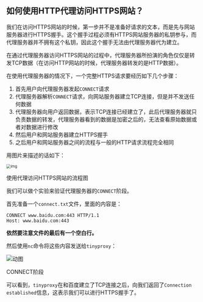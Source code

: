 ## 如何使用HTTP代理访问HTTPS网站？

我们在访问HTTPS网站的时候，第一步并不是准备好请求的文本，而是先与网站服务器进行HTTPS握手。这个握手过程必须有HTTPS网站服务器的私钥参与，而代理服务器并不拥有这个私钥，因此这个握手无法由代理服务器代为建立。

在通过代理服务器访问HTTPS网站的过程中，代理服务器所扮演的角色仅仅是转发TCP数据（在访问HTTP网站的时候，代理服务器转发的是HTTP数据）。

在使用代理服务器的情况下，一个完整HTTPS请求要经历如下几个步骤：

1. 首先用户向代理服务器发起`CONNECT`请求
2. 代理服务器解析`CONNECT`请求，向网站服务器建立TCP连接，但是并不发送任何数据
3. 代理服务器向用户返回数据，表示TCP连接已经建立了，此后代理服务器就只负责数据的转发，代理服务器看到的数据是加密之后的，无法查看原始数据或者对数据进行修改
4. 然后用户和网站服务器建立HTTPS握手
5. 之后用户和网站服务器之间的流程与一般的HTTP请求流程完全相同

用图片来描述的话如下：

<img src="https://pic1.zhimg.com/80/v2-a62100aa457d749d6481552f6cf0e398_1440w.webp" alt="img" style="zoom:70%;" />

使用代理访问HTTPS网站的流程图

我们可以做个实验来验证代理服务器的`CONNECT`阶段。

首先准备一个`connect.txt`文件，里面的内容是：

```text
CONNECT www.baidu.com:443 HTTP/1.1
Host: www.baidu.com:443
```

**依然要注意文件的最后有一个空白行。**

然后使用`nc`命令将这些内容发送给`tinyproxy`：

![动图](https://blog-leo021017.oss-cn-beijing.aliyuncs.com/img/v2-62bf879a9f2e14fb49fa6c5afc0ef3f7_b.webp)

CONNECT阶段

可以看到，`tinyproxy`在和百度建立了TCP连接之后，向我们返回了`Connection established`信息，这表示我们可以进行HTTPS握手了。
